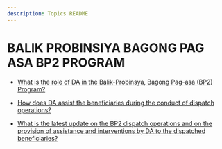 ```yaml
---
description: Topics README
---
```


# BALIK PROBINSIYA BAGONG PAG ASA BP2 PROGRAM


 - [What is the role of DA in the Balik-Probinsya, Bagong Pag-asa (BP2) Program?](/2022/other-priority-programs-and-projects/balik-probinsiya-bagong-pag-asa-bp2-program/what-is-the-role-of-da-in-the-balik-probinsya-bagong-pag-asa-bp2-program.html)
    
 - [How does DA assist the beneficiaries during the conduct of dispatch operations?](/2022/other-priority-programs-and-projects/balik-probinsiya-bagong-pag-asa-bp2-program/how-does-da-assist-the-beneficiaries-during-the-conduct-of-dispatch-operations.html)
    
 - [What is the latest update on the BP2 dispatch operations and on the provision of assistance and interventions by DA to the dispatched beneficiaries?](/2022/other-priority-programs-and-projects/balik-probinsiya-bagong-pag-asa-bp2-program/what-is-the-latest-update-on-the-bp2-dispatch-operations-and-on-the-provision-of-assistance-and-inte.html)
    
